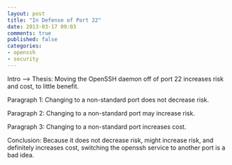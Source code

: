 ```yaml
---
layout: post
title: "In Defense of Port 22"
date: 2013-03-17 09:03
comments: true
published: false
categories: 
- openssh
- security
---
```


Intro --> Thesis: Moving the OpenSSH daemon off of port 22 increases risk and cost, to little benefit.

Paragraph 1: Changing to a non-standard port does not decrease risk.

Paragraph 2: Changing to a non-standard port may increase risk.

Paragraph 3: Changing to a non-standard port increases cost.

Conclusion: Because it does not decrease risk, might increase risk, and definitely increases cost, switching the openssh service to another port is a bad idea.